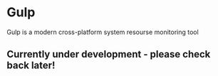 # Gulp #

Gulp is a modern cross-platform system resourse monitoring tool

## Currently under development - please check back later! ##